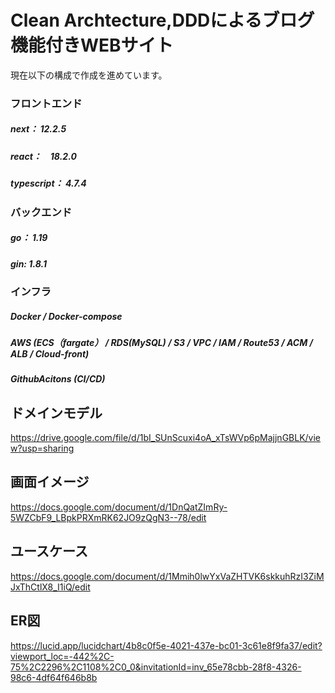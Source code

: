 # Clean Archtecture,DDDによるブログ機能付きWEBサイト

現在以下の構成で作成を進めています。

### フロントエンド

##### next： 12.2.5
##### react：　18.2.0
##### typescript： 4.7.4

### バックエンド
##### go： 1.19
##### gin: 1.8.1

### インフラ
##### Docker / Docker-compose
##### AWS (ECS（fargate） / RDS(MySQL) / S3 / VPC / IAM / Route53 / ACM / ALB / Cloud-front)
##### GithubAcitons (CI/CD)


## ドメインモデル
https://drive.google.com/file/d/1bI_SUnScuxi4oA_xTsWVp6pMajjnGBLK/view?usp=sharing

## 画面イメージ
https://docs.google.com/document/d/1DnQatZImRy-5WZCbF9_LBpkPRXmRK62JO9zQgN3--78/edit

## ユースケース
https://docs.google.com/document/d/1Mmih0lwYxVaZHTVK6skkuhRzI3ZiMJxThCtlX8_I1iQ/edit

## ER図
https://lucid.app/lucidchart/4b8c0f5e-4021-437e-bc01-3c61e8f9fa37/edit?viewport_loc=-442%2C-75%2C2296%2C1108%2C0_0&invitationId=inv_65e78cbb-28f8-4326-98c6-4df64f646b8b
